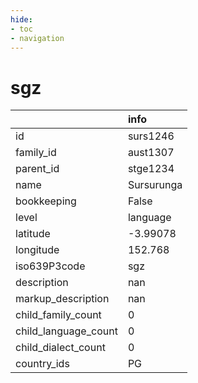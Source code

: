 ```yaml
---
hide:
- toc
- navigation
---
```

# sgz
|                      | info       |
|:---------------------|:-----------|
| id                   | surs1246   |
| family_id            | aust1307   |
| parent_id            | stge1234   |
| name                 | Sursurunga |
| bookkeeping          | False      |
| level                | language   |
| latitude             | -3.99078   |
| longitude            | 152.768    |
| iso639P3code         | sgz        |
| description          | nan        |
| markup_description   | nan        |
| child_family_count   | 0          |
| child_language_count | 0          |
| child_dialect_count  | 0          |
| country_ids          | PG         |